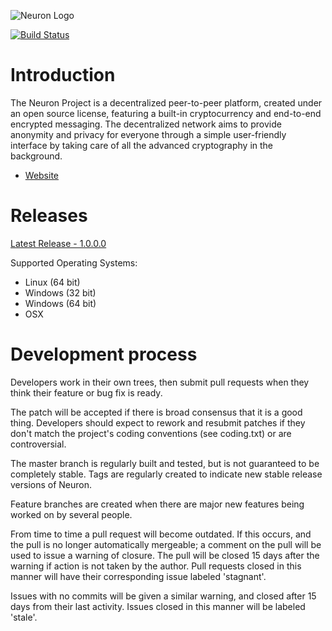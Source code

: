 ![Neuron Logo](https://i.imgur.com/ovemJA3.png)

[![Build Status](https://travis-ci.org/getneuron/neuron.svg?branch=master)](https://travis-ci.org/getneuron/neuron)

Introduction
===========================

The Neuron Project is a decentralized peer-to-peer platform, created under an open source license, featuring a built-in cryptocurrency and end-to-end encrypted messaging. The decentralized network aims to provide anonymity and privacy for everyone through a simple user-friendly interface by taking care of all the advanced cryptography in the background.

* [Website](https://getneuron.com/)

Releases
===========================
[Latest Release - 1.0.0.0](https://github.com/getneuron/neuron/releases/latest)

Supported Operating Systems:
* Linux (64 bit)
* Windows (32 bit)
* Windows (64 bit)
* OSX

Development process
===========================

Developers work in their own trees, then submit pull requests when
they think their feature or bug fix is ready.

The patch will be accepted if there is broad consensus that it is a
good thing.  Developers should expect to rework and resubmit patches
if they don't match the project's coding conventions (see coding.txt)
or are controversial.

The master branch is regularly built and tested, but is not guaranteed
to be completely stable. Tags are regularly created to indicate new
stable release versions of Neuron.

Feature branches are created when there are major new features being
worked on by several people.

From time to time a pull request will become outdated. If this occurs, and
the pull is no longer automatically mergeable; a comment on the pull will
be used to issue a warning of closure. The pull will be closed 15 days
after the warning if action is not taken by the author. Pull requests closed
in this manner will have their corresponding issue labeled 'stagnant'.

Issues with no commits will be given a similar warning, and closed after
15 days from their last activity. Issues closed in this manner will be
labeled 'stale'.
